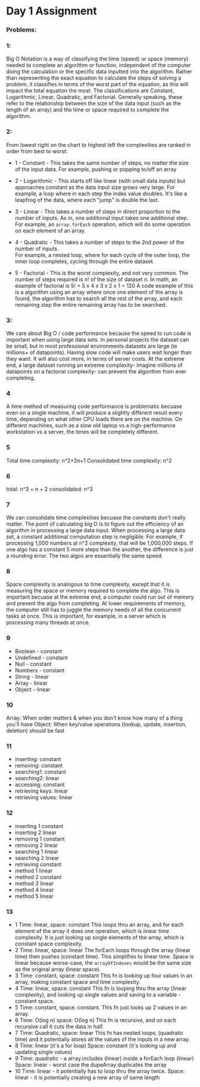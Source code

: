 # Day 1 Assignment

### Problems:

### 1: 
Big O Notation is a way of classifying the time (speed) or space (memory) needed to complete an algorithm or function, independent of the computer doing the calculation or the specific data inputted into the algorithm.  Rather than representing the exact equation to calculate the steps of solving a problem, it classifies in terms of the worst part of the equation, as this will impact the total equation the most.  The classifications are Constant, Logarithmic, Linear, Quadratic, and Factorial.  Generally speaking, these refer to the relationship between the size of the data input (such as the length of an array) and the time or space required to complete the algorithm.

### 2:
From lowest right on the chart to highest left the complexities are ranked in order from best to worst:

- 1 - Constant -
This takes the same number of steps, no matter the size of the input data.
For example, pushing or popping to/off an array

- 2 - Logarithmic -
This starts off like linear (with small data inputs) but approaches constant as the data input size grows very large.
For example, a loop where in each step the index value doubles.  It's like a leapfrog of the data, where each "jump" is double the last.

- 3 - Linear -
This takes a number of steps in direct proportion to the number of inputs.  As in, one additional input takes one additional step.
For example, an `array.forEach` operation, which will do some operation on each element of an array.

- 4 - Quadratic -
This takes a number of steps to the 2nd power of the number of inputs.  
For example, a nested loop, where for each cycle of the outer loop, the inner loop completes, cycling through the entire dataset.

- 5 - Factorial -
This is the worst complexity, and not very common.  The number of steps required is n! of the size of dataset n.  In math, an example of factorial is 5! = 5 x 4 x 3 x 2 x 1 = 120
A code example of this is a algorithm using an array where once one element of the array is found, the algorithm has to search all the rest of the array, and each remaining step the entire remaining array has to be searched.

### 3:
We care about Big O / code performance because the speed to run code is important when using large data sets.  In personal projects the dataset can be small, but in most professional environments datasets are large (ie millions+ of datapoints).  Having slow code will make users wait longer than they want.  It will also cost more, in terms of server costs.  At the extreme end, a large dataset running an extreme complexity- imagine millions of datapoints on a factorial complexity- can prevent the algorithm from ever completing.

### 4
A time method of measuring code performance is problematic becuase even on a single machine, it will produce a slightly different result every time, depending on what other CPU loads there are on the machine.  On different machines, such as a slow old laptop vs a high-performance workstation vs a server, the times will be completely different.

### 5 
Total time complexity: n^2+2n+1  Consolidated time complexity: n^2

### 6
total: n^3 + n + 2 consolidated: n^3

### 7
We can consolidate time complexities becuase the constants don't really matter.  The point of calculating big O is to figure out the efficiency of an algorithm in processing a large data input.  When processing a large data set, a constant additional computation step is negligible.  For example, if processing 1,000 numbers at n^2 complexity, that will be 1,000,000 steps.  If one algo has a constant 5 more steps than the another, the difference is just a rounding error.  The two algos are essentially the same speed.

### 8
Space complexity is analogous to time complexity, except that it is measuring the space or memory required to complete the algo.  This is important becuase at the extreme end, a computer could run out of memory and prevent the algo from completing.  At lower requirements of memory, the computer still has to juggle the memory needs of all the concurrent tasks at once.  This is important, for example, in a server which is processing many threads at once.

### 9
- Boolean - constant
- Undefined - constant
- Null - constant
- Numbers - constant
- String - linear
- Array - linear
- Object - linear

### 10
Array: When order matters & when you don't know how many of a thing you'll have
Object: When key/value operations (lookup, update, insertion, deletion) should be fast

### 11
- inserting: constant
- removing: constant
- searching1: constant
- searching2: linear
- accessing: constant
- retrieving keys: linear
- retrieving values: linear

### 12
- inserting 1 constant
- inserting 2 linear
- removing 1 constant
- removing 2 linear
- searching 1 linear
- searching 2 linear
- retrieving constant
- method 1 linear
- method 2 constant
- method 3 linear
- method 4 linear
- method 5 linear

### 13
- 1 
Time: linear, space: constant
This loops thru an array, and for each element of the array it does one operation, which is linear time complexity.  It is just looking up single elements of the array, which is constant space complexity.
- 2
Time: linear, space: linear
The forEach loops through the array (linear time) then pushes (constant time).  This simplifies to linear time.  Space is linear because worse-case, the `arrayOfIndexes` would be the same size as the original array (linear space).
- 3
Time: constant, space: constant
This fn is looking up four values in an array, making constant space and time complexity.
- 4
Time: linear, space: constant
This fn is looping thru the array (linear complexity), and looking up single values and saving to a variable - constant space.
- 5
Time: constant, space: constant.  This fn just looks up 2 values in an array.
- 6
Time: O(log n) space: O(log n)
This fn is recursive, and on each recursive call it cuts the data in half.
- 7
Time: Quadratic, space: linear
This fn has nested loops, (quadratic time) and it potentially stores all the values of the inputs in a new array.
- 8
Time: linear (it's a for loop) Space: constant (it's looking up and updating single values)
- 9
Time: quadratic - a array.includes (linear) inside a forEach loop (linear)
Space: linear - worst case the dupeArray duplicates the array
- 10
Time: linear - it potentially has to loop thru the array twice.
Space: linear - it is potentially creating a new array of same length
